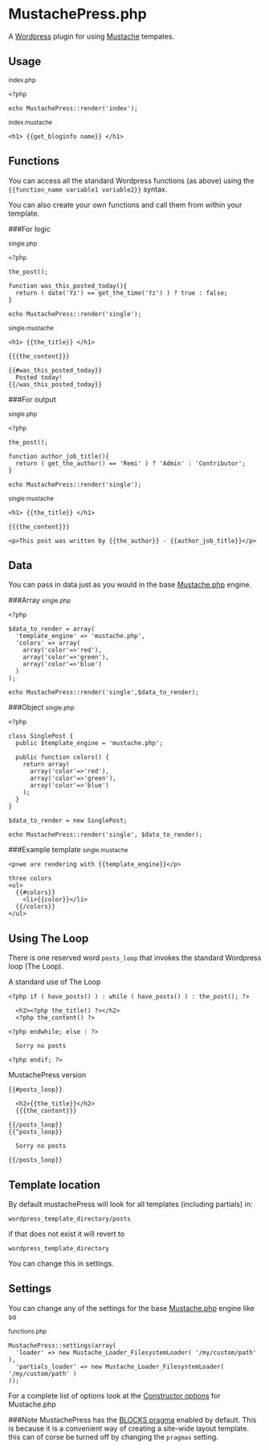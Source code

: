 MustachePress.php
=================

A [Wordpress](http://wordpress.com) plugin for using [Mustache](http://mustache.github.com/) tempates.


Usage
-----

<small>index.php</small>

	<?php
	
	echo MustachePress::render('index');

<small>index.mustache</small>

	<h1> {{get_bloginfo name}} </h1>


Functions
---------

You can access all the standard Wordpress functions (as above) using the `{{function_name variable1 variable2}}` syntax.

You can also create your own functions and call them from within your template.

###For logic

<small>single.php</small>

	<?php
	
	the_post();
	
	function was_this_posted_today(){
	  return ( date('Yz') == get_the_time('Yz') ) ? true : false;
	}
	
	echo MustachePress::render('single');

<small>single.mustache</small>

	<h1> {{the_title}} </h1>
	
	{{{the_content}}}
	
	{{#was_this_posted_today}}
	  Posted today!
	{{/was_this_posted_today}}

###For output

<small>single.php</small>

	<?php
	
	the_post();
	
	function author_job_title(){
	  return ( get_the_author() == 'Remi' ) ? 'Admin' : 'Contributor';
	}
	
	echo MustachePress::render('single');

<small>single.mustache</small>

	<h1> {{the_title}} </h1>
	
	{{{the_content}}}
	
	<p>This post was written by {{the_author}} - {{author_job_title}}</p>


Data
----
You can pass in data just as you would in the base [Mustache.php](https://github.com/bobthecow/mustache.php) engine.

###Array
<small>single.php</small>

	<?php
	
	$data_to_render = array(
	  'template_engine' => 'mustache.php',
	  'colors' => array(
	    array('color'=>'red'),
	    array('color'=>'green'),
	    array('color'=>'blue')
	  )
	);
	
	echo MustachePress::render('single',$data_to_render);


###Object
<small>single.php</small>

	<?php
	
	class SinglePost {
	  public $template_engine = 'mustache.php';
	
	  public function colors() {
	    return array(
	      array('color'=>'red'),
	      array('color'=>'green'),
	      array('color'=>'blue')
	    );
	  }
	}
	
	$data_to_render = new SinglePost;
	
	echo MustachePress::render('single', $data_to_render);

###Example template
<small>single.mustache</small>

	<p>we are rendering with {{template_engine}}</p>
	
	three colors
	<ul>
	  {{#colors}}
	    <li>{{color}}</li>
	  {{/colors}}
	</ul>


Using The Loop
--------------

There is one reserved word `posts_loop` that invokes the standard Wordpress loop (The Loop).

A standard use of The Loop

	<?php if ( have_posts() ) : while ( have_posts() ) : the_post(); ?>
	
	  <h2><?php the_title() ?></h2>
	  <?php the_content() ?>
	
	<?php endwhile; else : ?>
	
	  Sorry no posts
	
	<?php endif; ?>



MustachePress version

	{{#posts_loop}}
	
	  <h2>{{the_title}}</h2>
	  {{{the_content}}}
	
	{{/posts_loop}}
	{{^posts_loop}}
	
	  Sorry no posts
	
	{{/posts_loop}}


Template location
-----------------
By default mustachePress will look for all templates (including partials) in:

`wordpress_template_directory/posts`

if that does not exist it will revert to

`wordpress_template_directory`

You can change this in settings.


Settings
--------
You can change any of the settings for the base [Mustache.php](https://github.com/bobthecow/mustache.php) engine like so

<small>functions.php</small>

	MustachePress::settings(array(
	  'loader' => new Mustache_Loader_FilesystemLoader( '/my/custom/path' ),
	  'partials_loader' => new Mustache_Loader_FilesystemLoader( '/my/custom/path' )
	));

For a complete list of options look at the [Constructor options](https://github.com/bobthecow/mustache.php/wiki#constructor-options) for Mustache.php

###Note
MustachePress has the [BLOCKS pragma](https://github.com/bobthecow/mustache.php/wiki/BLOCKS-pragma) enabled by default. This is because it is a convenient way of creating a site-wide layout template. this can of corse be turned off by changing the `pragmas` setting.

<br><br><br><br><br>

